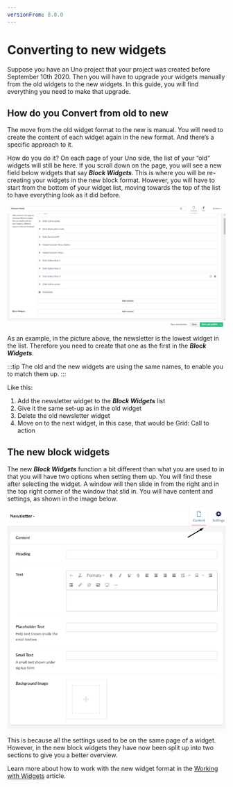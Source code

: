 ```yaml
---
versionFrom: 8.0.0
---
```


# Converting to new widgets

Suppose you have an Uno project that your project was created before September 10th 2020. Then you will have to upgrade your widgets manually from the old widgets to the new widgets.
In this guide, you will find everything you need to make that upgrade.

## How do you Convert from old to new

The move from the old widget format to the new is manual. You will need to create the content of each widget again in the new format. And there’s a specific approach to it.

How do you do it? On each page of your Uno side, the list of your “old” widgets will still be here. If you scroll down on the page, you will see a new field below widgets that say ***Block Widgets***. This is where you will be re-creating your widgets in the new block format. However, you will have to start from the bottom of your widget list, moving towards the top of the list to have everything look as it did before.

![How it looks in the backoffice](images/Nested-to-Block.png)

As an example, in the picture above, the newsletter is the lowest widget in the list. Therefore you need to create that one as the first in the ***Block Widgets***.

:::tip
The old and the new widgets are using the same names, to enable you to match them up.
:::

Like this:

1. Add the newsletter widget to the ***Block Widgets*** list
2. Give it the same set-up as in the old widget
3. Delete the old newsletter widget 
4. Move on to the next widget, in this case, that would be Grid: Call to action

## The new block widgets

The new ***Block Widgets*** function a bit different than what you are used to in that you will have two options when setting them up. You will find these after selecting the widget. A window will then slide in from the right and in the top right corner of the window that slid in. You will have content and settings, as shown in the image below.

![settings image](images/Block-widgets.png)

This is because all the settings used to be on the same page of a widget. However, in the new block widgets they have now been split up into two sections to give you a better overview.

Learn more about how to work with the new widget format in the [Working with Widgets](../Creating-Content/Working-with-widgets) article.
